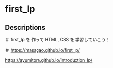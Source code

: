 # first_lp

## Descriptions

＃ first_lp を 作って HTML, CSS を 学習していこう！

＃ https://masagao.github.io/first_lp/

https://ayumitora.github.io/introduction_lp/
